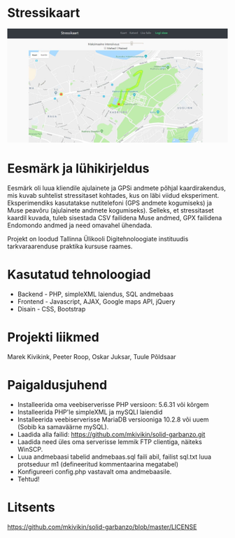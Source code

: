 # Stressikaart
![screenshot](dsg/snipsnap.JPG "screenshot")
# Eesmärk ja lühikirjeldus
Eesmärk oli luua kliendile ajulainete ja GPSi andmete põhjal kaardirakendus, mis kuvab suhtelist stressitaset kohtades, kus on läbi viidud eksperiment. Eksperimendiks kasutatakse nutitelefoni (GPS andmete kogumiseks) ja Muse peavõru (ajulainete andmete kogumiseks). Selleks, et stressitaset kaardil kuvada, tuleb sisestada CSV failidena Muse andmed, GPX failidena Endomondo andmed ja need omavahel ühendada.

Projekt on loodud Tallinna Ülikooli Digitehnoloogiate instituudis tarkvaraarenduse praktika kursuse raames.
# Kasutatud tehnoloogiad
- Backend - PHP, simpleXML laiendus, SQL andmebaas
- Frontend - Javascript, AJAX, Google maps API, jQuery
- Disain - CSS, Bootstrap
# Projekti liikmed
Marek Kivikink, Peeter Roop, Oskar Juksar, Tuule Põldsaar
# Paigaldusjuhend
  - Installeerida oma veebiserverisse PHP versioon: 5.6.31 või kõrgem
  - Installeerida PHP'le simpleXML ja mySQLI laiendid
  - Installeerida veebiserverisse MariaDB versiooniga 10.2.8 või uuem (Sobib ka samaväärne mySQL).
  - Laadida alla failid: https://github.com/mkivikin/solid-garbanzo.git
  - Laadida need üles oma serverisse lemmik FTP clientiga, näiteks WinSCP.
  - Luua andmebaasi tabelid andmebaas.sql faili abil, failist sql.txt luua protseduur m1 (defineeritud kommentaarina megatabel)
  - Konfigureeri config.php vastavalt oma andmebaasile.
  - Tehtud!
# Litsents 
https://github.com/mkivikin/solid-garbanzo/blob/master/LICENSE
